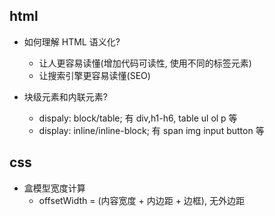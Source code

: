 ## html

- 如何理解 HTML 语义化?

  - 让人更容易读懂(增加代码可读性, 使用不同的标签元素)
  - 让搜索引擎更容易读懂(SEO)

- 块级元素和内联元素?
  - dispaly: block/table; 有 div,h1-h6, table ul ol p 等
  - display: inline/inline-block; 有 span img input button 等

## css

- 盒模型宽度计算
  - offsetWidth = (内容宽度 + 内边距 + 边框), 无外边距
